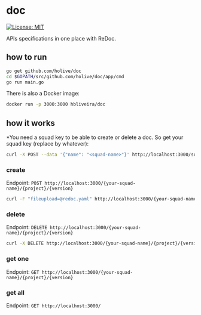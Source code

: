 # doc

[![License: MIT](https://img.shields.io/badge/License-MIT-yellow.svg)](https://opensource.org/licenses/MIT)

APIs specifications in one place with ReDoc.

## how to run
```bash
go get github.com/holive/doc
cd $GOPATH/src/github.com/holive/doc/app/cmd
go run main.go
```

There is also a Docker image:

```bash
docker run -p 3000:3000 hbliveira/doc
```

## how it works

*You need a squad key to be able to create or delete a doc. So get your squad key (replace <squad-name> by whatever):
```bash
curl -X POST --data '{"name": "<squad-name>"}' http://localhost:3000/squad
```

### create
Endpoint: `POST http://localhost:3000/{your-squad-name}/{project}/{version}`
```bash
curl -F "fileupload=@redoc.yaml" http://localhost:3000/{your-squad-name}/{project}/{version} -H 'x-squad-key: <your-squad-key>'
```

### delete
Endpoint: `DELETE http://localhost:3000/{your-squad-name}/{project}/{version}`
```bash
curl -X DELETE http://localhost:3000/{your-squad-name}/{project}/{version} -H 'x-squad-key: <your-squad-key>'
```
  
### get one
Endpoint: `GET http://localhost:3000/{your-squad-name}/{project}/{version}`

### get all
Endpoint: `GET http://localhost:3000/`
